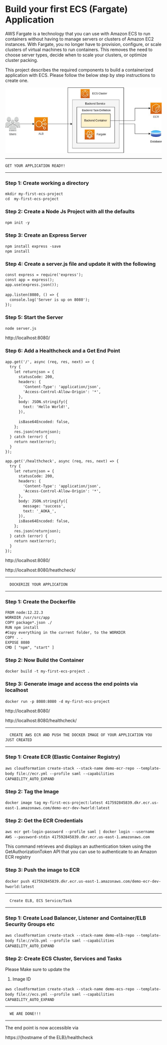 # Build your first ECS (Fargate) Application

AWS Fargate is a technology that you can use with Amazon ECS to run containers without having to manage servers or clusters of Amazon EC2 instances. With Fargate, you no longer have to provision, configure, or scale clusters of virtual machines to run containers. This removes the need to choose server types, decide when to scale your clusters, or optimize cluster packing.

This project describes the required components to build a containerized application with ECS. Please follow the below step by step instructions to create one.

![Screenshot](images/ecs_1.jpeg)

---

    GET YOUR APPLICATION READY!

---

### Step 1: Create working a directory

```
mkdir my-first-ecs-project
cd  my-first-ecs-project
```

### Step 2: Create a Node Js Project with all the defaults

`npm init -y`

### Step 3: Create an Express Server

```
npm install express -save
npm install
```
### Step 4: Create a server.js file and update it with the following

```
const express = require('express');
const app = express();
app.use(express.json());

app.listen(8080, () => {
  console.log('Server is up on 8080');
});
```

### Step 5: Start the Server
`node server.js`


http://localhost:8080/

### Step 6: Add a Healthcheck and a Get End Point

```
app.get('/', async (req, res, next) => {
  try {
    let returnjson = {
      statusCode: 200,
      headers: {
        'Content-Type': 'application/json',
        'Access-Control-Allow-Origin': '*',
      },
      body: JSON.stringify({
        text: 'Hello World!',
      }),

      isBase64Encoded: false,
    };
    res.json(returnjson);
  } catch (error) {
    return next(error);
  }
});
```

```
app.get('/healthcheck', async (req, res, next) => {
  try {
    let returnjson = {
      statusCode: 200,
      headers: {
        'Content-Type': 'application/json',
        'Access-Control-Allow-Origin': '*',
      },
      body: JSON.stringify({
        message: 'success',
        text: '_AOKA_',
      }),
      isBase64Encoded: false,
    };
    res.json(returnjson);
  } catch (error) {
    return next(error);
  }
});
```

http://localhost:8080/

http://localhost:8080/heathcheck/

---

      DOCKERIZE YOUR APPLICATION

---

### Step 1: Create the Dockerfile

```
FROM node:12.22.3
WORKDIR /usr/src/app
COPY package*.json ./
RUN npm install
#Copy everything in the current folder, to the WORKDIR
COPY . .
EXPOSE 8080
CMD [ "npm", "start" ]
```

### Step 2: Now Build the Container

`docker build -t my-first-ecs-project .`

### Step 3: Generate image and access the end points via localhost

`docker run -p 8080:8080 -d my-first-ecs-project`

http://localhost:8080/

http://localhost:8080/healthcheck/

---

      CREATE AWS ECR AND PUSH THE DOCKER IMAGE OF YOUR APPLICATION YOU JUST CREATED

---

### Step 1: Create ECR (Elastic Container Registry)


`aws cloudformation create-stack --stack-name demo-ecr-repo --template-body file://ecr.yml --profile saml --capabilities CAPABILITY_AUTO_EXPAND`

### Step 2: Tag the Image

`docker image tag my-first-ecs-project:latest 417592845839.dkr.ecr.us-east-1.amazonaws.com/demo-ecr-dev-hworld:latest`

### Step 2: Get the ECR Credentials

`aws ecr get-login-password --profile saml | docker login --username AWS --password-stdin 417592845839.dkr.ecr.us-east-1.amazonaws.com`

This command retrieves and displays an authentication token using the GetAuthorizationToken API that you can use to authenticate to an Amazon ECR registry

### Step 3: Push the image to ECR

`docker push 417592845839.dkr.ecr.us-east-1.amazonaws.com/demo-ecr-dev-hworld:latest`

---

      Create ELB, ECS Service/Task 

---

### Step 1: Create Load Balancer, Listener and Container/ELB Security Groups etc

`aws cloudformation create-stack --stack-name demo-elb-repo --template-body file://elb.yml --profile saml --capabilities CAPABILITY_AUTO_EXPAND`

### Step 2: Create ECS Cluster, Services and Tasks

Please Make sure to update the

1. Image ID

`aws cloudformation create-stack --stack-name demo-ecs-repo --template-body file://ecs.yml --profile saml --capabilities CAPABILITY_AUTO_EXPAND`

---

      WE ARE DONE!!!

---

The end point is now accessible via

https://{hostname of the ELB}/healthcheck

